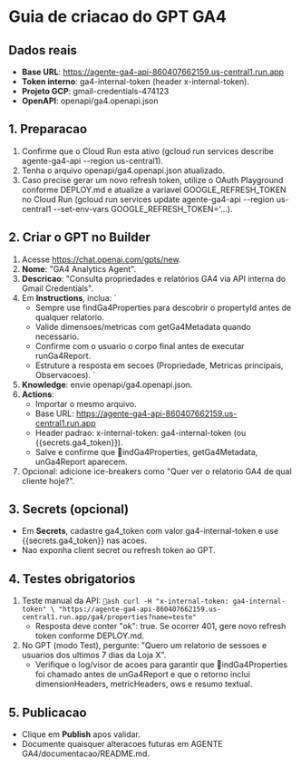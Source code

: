 ﻿# Guia de criacao do GPT GA4

## Dados reais
- **Base URL**: https://agente-ga4-api-860407662159.us-central1.run.app
- **Token interno**: ga4-internal-token (header x-internal-token).
- **Projeto GCP**: gmail-credentials-474123
- **OpenAPI**: openapi/ga4.openapi.json

## 1. Preparacao
1. Confirme que o Cloud Run esta ativo (gcloud run services describe agente-ga4-api --region us-central1).
2. Tenha o arquivo openapi/ga4.openapi.json atualizado.
3. Caso precise gerar um novo refresh token, utilize o OAuth Playground conforme DEPLOY.md e atualize a variavel GOOGLE_REFRESH_TOKEN no Cloud Run (gcloud run services update agente-ga4-api --region us-central1 --set-env-vars GOOGLE_REFRESH_TOKEN='...).

## 2. Criar o GPT no Builder
1. Acesse https://chat.openai.com/gpts/new.
2. **Nome**: "GA4 Analytics Agent".
3. **Descricao**: "Consulta propriedades e relatórios GA4 via API interna do Gmail Credentials".
4. Em **Instructions**, inclua:
   `
   - Sempre use findGa4Properties para descobrir o propertyId antes de qualquer relatorio.
   - Valide dimensoes/metricas com getGa4Metadata quando necessario.
   - Confirme com o usuario o corpo final antes de executar runGa4Report.
   - Estruture a resposta em secoes (Propriedade, Metricas principais, Observacoes).
   `
5. **Knowledge**: envie openapi/ga4.openapi.json.
6. **Actions**:
   - Importar o mesmo arquivo.
   - Base URL: https://agente-ga4-api-860407662159.us-central1.run.app
   - Header padrao: x-internal-token: ga4-internal-token (ou {{secrets.ga4_token}}).
   - Salve e confirme que indGa4Properties, getGa4Metadata, unGa4Report aparecem.
7. Opcional: adicione ice-breakers como "Quer ver o relatorio GA4 de qual cliente hoje?".

## 3. Secrets (opcional)
- Em **Secrets**, cadastre ga4_token com valor ga4-internal-token e use {{secrets.ga4_token}} nas acoes.
- Nao exponha client secret ou refresh token ao GPT.

## 4. Testes obrigatorios
1. Teste manual da API:
   `ash
   curl -H "x-internal-token: ga4-internal-token" \
        "https://agente-ga4-api-860407662159.us-central1.run.app/ga4/properties?name=teste"
   `
   - Resposta deve conter "ok": true. Se ocorrer 401, gere novo refresh token conforme DEPLOY.md.
2. No GPT (modo Test), pergunte: "Quero um relatorio de sessoes e usuarios dos ultimos 7 dias da Loja X".
   - Verifique o log/visor de acoes para garantir que indGa4Properties foi chamado antes de unGa4Report e que o retorno inclui dimensionHeaders, metricHeaders, ows e resumo textual.

## 5. Publicacao
- Clique em **Publish** apos validar.
- Documente quaisquer alteracoes futuras em AGENTE GA4/documentacao/README.md.

